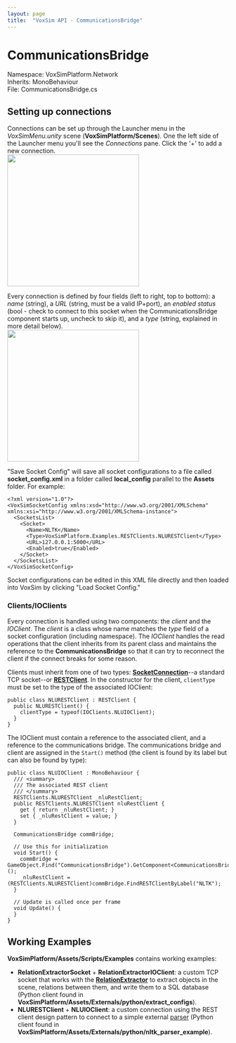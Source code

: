 ```yaml
---
layout: page
title:  "VoxSim API - CommunicationsBridge"
---
```

# CommunicationsBridge
Namespace: VoxSimPlatform.Network\
Inherits: MonoBehaviour\
File: CommunicationsBridge.cs

## Setting up connections
Connections can be set up through the Launcher menu in the *VoxSimMenu.unity* scene (**VoxSimPlatform/Scenes**).  One the left side of the Launcher menu you'll see the *Connections* pane.  Click the '+' to add a new connection.\
<img src="../../../images/CommunicationsBridge1.png" width="300">

Every connection is defined by four fields (left to right, top to bottom): a *name* (string), a *URL* (string, must be a valid IP+port), an *enabled status* (bool - check to connect to this socket when the CommunicationsBridge component starts up, uncheck to skip it), and a *type* (string, explained in more detail below).\
<img src="../../../images/CommunicationsBridge2.png" width="300">

"Save Socket Config" will save all socket configurations to a file called **socket_config.xml** in a folder called **local_config** parallel to the **Assets** folder.  For example:
```
<?xml version="1.0"?>
<VoxSimSocketConfig xmlns:xsd="http://www.w3.org/2001/XMLSchema" xmlns:xsi="http://www.w3.org/2001/XMLSchema-instance">
  <SocketsList>
    <Socket>
      <Name>NLTK</Name>
      <Type>VoxSimPlatform.Examples.RESTClients.NLURESTClient</Type>
      <URL>127.0.0.1:5000</URL>
      <Enabled>true</Enabled>
    </Socket>
  </SocketsList>
</VoxSimSocketConfig>
```
Socket configurations can be edited in this XML file directly and then loaded into VoxSim by clicking "Load Socket Config."

### Clients/IOClients
Every connection is handled using two components: the *client* and the *IOClient*.  The *client* is a class whose name matches the *type* field of a socket configuration (including namespace).  The *IOClient* handles the read operations that the client inherits from its parent class and maintains the reference to the **CommunicationsBridge** so that it can try to reconnect the client if the connect breaks for some reason.

Clients must inherit from one of two types: [**SocketConnection**](../SocketConnection)--a standard TCP socket--or [**RESTClient**](../RESTClient).  In the constructor for the client, `clientType` must be set to the type of the associated IOClient:
```
public class NLURESTClient : RESTClient {
  public NLURESTClient() {
    clientType = typeof(IOClients.NLUIOClient);
  }
}
```

The IOClient must contain a reference to the associated client, and a reference to the communications bridge.  The communications bridge and client are assigned in the `Start()` method (the client is found by its label but can also be found by type):
```
public class NLUIOClient : MonoBehaviour {
  /// <summary>
  /// The associated REST client
  /// </summary>
  RESTClients.NLURESTClient _nluRestClient;
  public RESTClients.NLURESTClient nluRestClient {
    get { return _nluRestClient; }
    set { _nluRestClient = value; }
  }

  CommunicationsBridge commBridge;
  
  // Use this for initialization
  void Start() {
    commBridge = GameObject.Find("CommunicationsBridge").GetComponent<CommunicationsBridge>();
    _nluRestClient = (RESTClients.NLURESTClient)commBridge.FindRESTClientByLabel("NLTK");
  }

  // Update is called once per frame
  void Update() {
  }
}
```

## Working Examples

**VoxSimPlatform/Assets/Scripts/Examples** contains working examples:
* **RelationExtractorSocket** + **RelationExtractorIOClient**: a custom TCP socket that works with the [**RelationExtractor**](../../Logging/RelationExtractor) to extract objects in the scene, relations between them, and write them to a SQL database (Python client found in **VoxSimPlatform/Assets/Externals/python/extract_configs**).
* **NLURESTClient** + **NLUIOClient**: a custom connection using the REST client design pattern to connect to a simple external [parser](../../NLU/INLParser) (Python client found in **VoxSimPlatform/Assets/Externals/python/nltk_parser_example**).

